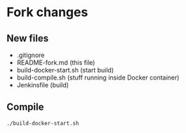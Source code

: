 # Fork changes

## New files
* .gitignore
* README-fork.md (this file)
* build-docker-start.sh (start build)
* build-compile.sh (stuff running inside Docker container)
* Jenkinsfile (build)

## Compile

```shell
./build-docker-start.sh
```
